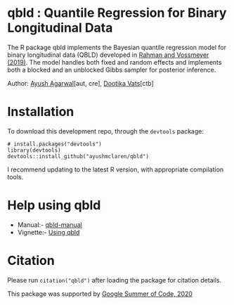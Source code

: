 # qbld : Quantile Regression for Binary Longitudinal Data
The R package qbld implements the Bayesian quantile regression model for binary longitudinal data (QBLD) developed in [Rahman and Vossmeyer (2019)](https://arxiv.org/abs/1909.05560). The model handles both fixed and random effects and implements both a blocked and an unblocked Gibbs sampler for posterior inference.

Author: [Ayush Agarwal](https://www.linkedin.com/in/ayushmclaren/)\[aut, cre\], [Dootika Vats](http://home.iitk.ac.in/~dootika/)\[ctb\]

# Installation
To download this development repo,  through the `devtools` package:

```{r}
# install.packages("devtools")
library(devtools)
devtools::install_github("ayushmclaren/qbld")
```
I recommend updating to the latest R version, with appropriate compilation tools.

# Help using qbld
* Manual:- [qbld-manual](https://github.com/ayushmclaren/ExplainIt/blob/master/qbld-manual.pdf)
* Vignette:- [Using qbld](https://github.com/ayushmclaren/ExplainIt/blob/master/Using%20qbld.pdf)

# Citation
Please run `citation("qbld")` after loading the package for citation details.

This package was supported by [Google Summer of Code, 2020](https://summerofcode.withgoogle.com/projects/#6628115486343168)
